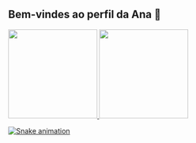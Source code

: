 
## Bem-vindes ao perfil da Ana 👋

<div>
   <a href="https://github.com/anapaaulafernandes">
   <img height="180em" src="https://github-readme-stats.vercel.app/api?username=anapaaulafernandes&show_icons=true&theme=tokyonight&include_all_commits=true&count_private=true"/>
   <img height="180em" src="https://github-readme-stats.vercel.app/api?/top-langs/?username=anapaaulafernandes&layout=compact&langs_count=6&theme=tokyonight"/>


 
 <br>


 
<div> 
 
 
 
 
  ![Snake animation](https://github.com/devemdobro/devemdobro/blob/output/github-contribution-grid-snake.svg)

</div>

